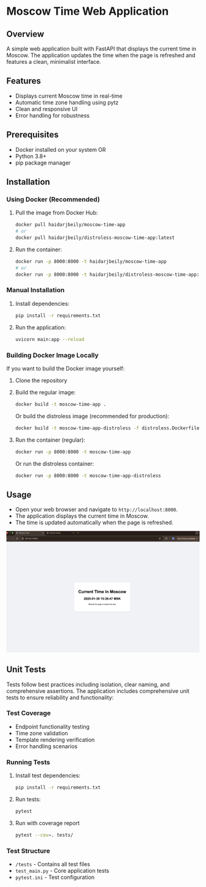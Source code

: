 # Moscow Time Web Application

## Overview

A simple web application built with FastAPI that displays the current time in Moscow. The application updates the time when the page is refreshed and features a clean, minimalist interface.

## Features

- Displays current Moscow time in real-time
- Automatic time zone handling using pytz
- Clean and responsive UI
- Error handling for robustness

## Prerequisites

- Docker installed on your system
OR
- Python 3.8+
- pip package manager

## Installation

### Using Docker (Recommended)

1. Pull the image from Docker Hub:

    ```bash
    docker pull haidarjbeily/moscow-time-app
    # or
    docker pull haidarjbeily/distroless-moscow-time-app:latest
    ```

2. Run the container:

    ```bash
    docker run -p 8000:8000 -t haidarjbeily/moscow-time-app
    # or
    docker run -p 8000:8000 -t haidarjbeily/distroless-moscow-time-app:latest
    ```

### Manual Installation

1. Install dependencies:

    ```bash
    pip install -r requirements.txt
    ```

2. Run the application:

    ```bash
    uvicorn main:app --reload
    ```

### Building Docker Image Locally

If you want to build the Docker image yourself:

1. Clone the repository
2. Build the regular image:

    ```bash
    docker build -t moscow-time-app .
    ```

    Or build the distroless image (recommended for production):

    ```bash
    docker build -t moscow-time-app-distroless -f distroless.Dockerfile .
    ```

3. Run the container (regular):

    ```bash
    docker run -p 8000:8000 -t moscow-time-app
    ```

   Or run the distroless container:

    ```bash
    docker run -p 8000:8000 -t moscow-time-app-distroless
    ```

## Usage

- Open your web browser and navigate to `http://localhost:8000`.
- The application displays the current time in Moscow.
- The time is updated automatically when the page is refreshed.

![Moscow Time App](usage.png)

## Unit Tests

Tests follow best practices including isolation, clear naming, and comprehensive assertions.
The application includes comprehensive unit tests to ensure reliability and functionality:

### Test Coverage

- Endpoint functionality testing
- Time zone validation
- Template rendering verification
- Error handling scenarios

### Running Tests

1. Install test dependencies:

    ```bash
    pip install -r requirements.txt
    ```

2. Run tests:

    ```bash
    pytest
    ```

3. Run with coverage report

    ```bash
    pytest --cov=. tests/
    ```

### Test Structure

- `/tests` - Contains all test files
- `test_main.py` - Core application tests
- `pytest.ini` - Test configuration
